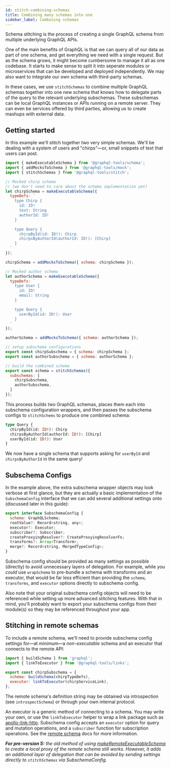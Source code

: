 ```yaml
---
id: stitch-combining-schemas
title: Combining many schemas into one
sidebar_label: Combining schemas
---
```


Schema stitching is the process of creating a single GraphQL schema from multiple underlying GraphQL APIs.

One of the main benefits of GraphQL is that we can query all of our data as part of one schema, and get everything we need with a single request. But as the schema grows, it might become cumbersome to manage it all as one codebase. It starts to make sense to split it into seperate modules or microservices that can be developed and deployed independently. We may also want to integrate our own schema with third-party schemas.

In these cases, we use `stitchSchemas` to combine multiple GraphQL schemas together into one new schema that knows how to delegate parts of the query to the relevant underlying subschemas. These subschemas can be local GraphQL instances or APIs running on a remote server. They can even be services offered by third parties, allowing us to create mashups with external data.

## Getting started

In this example we'll stitch together two very simple schemas. We'll be dealing with a system of users and "chirps"&mdash;or, small snippets of text that users can post.

```js
import { makeExecutableSchema } from '@graphql-tools/schema';
import { addMocksToSchema } from '@graphql-tools/mock';
import { stitchSchemas } from '@graphql-tools/stitch';

// Mocked chirp schema
// (we don't need to care about the schema implementation yet)
let chirpSchema = makeExecutableSchema({
  typeDefs: `
    type Chirp {
      id: ID!
      text: String
      authorId: ID!
    }

    type Query {
      chirpById(id: ID!): Chirp
      chirpsByAuthorId(authorId: ID!): [Chirp]
    }
  `
});

chirpSchema = addMocksToSchema({ schema: chirpSchema });

// Mocked author schema
let authorSchema = makeExecutableSchema({
  typeDefs: `
    type User {
      id: ID!
      email: String
    }

    type Query {
      userById(id: ID!): User
    }
  `
});

authorSchema = addMocksToSchema({ schema: authorSchema });

// setup subschema configurations
export const chirpSubschema = { schema: chirpSchema };
export const authorSubschema = { schema: authorSchema };

// build the combined schema
export const schema = stitchSchemas({
  subschemas: [
    chirpSubschema,
    authorSubschema,
  ]
});
```

This process builds two GraphQL schemas, places them each into subschema configuration wrappers, and then passes the subschema configs to `stitchSchems` to produce one combined schema:

```graphql
type Query {
  chirpById(id: ID!): Chirp
  chirpsByAuthorId(authorId: ID!): [Chirp]
  userById(id: ID!): User
}
```

We now have a single schema that supports asking for `userById` and `chirpsByAuthorId` in the same query!

## Subschema Configs

In the example above, the extra subschema wrapper objects may look verbose at first glance, but they are actually a basic implementation of the `SubschemaConfig` interface that we can add several additional settings onto (discussed later in this guide):

```js
export interface SubschemaConfig {
  schema: GraphQLSchema;
  rootValue?: Record<string, any>;
  executor?: Executor;
  subscriber?: Subscriber;
  createProxyingResolver?: CreateProxyingResolverFn;
  transforms?: Array<Transform>;
  merge?: Record<string, MergedTypeConfig>;
}
```

Subschema config should be provided as many settings as possible (directly) to avoid unnecessary layers of delegation. For example, while you _could_ use `wrapSchema` to pre-bundle a schema with transforms and an executor, that would be far less efficient than providing the `schema`, `transforms`, and `executor` options directly to subschema config.

Also note that your original subschema config objects will need to be referenced while setting up more advanced stitching features. With that in mind, you'll probably want to export your subschema configs from their module(s) so they may be referenced throughout your app.


<!-- Note the new `subschemas` property with an array of subschema configuration objects. This syntax is a bit more verbose, but we shall see how it provides multiple benefits:
1. transforms should be specified on the subschema config object, avoiding creation of a new schema with a new round of delegation in order to transform a schema prior to merging. This also makes it simple to include the necessary transforms when delegating, as you will pass the entire subschema configuration object to `delegateToSchema` instead of just the schema, with the required transforms included for free.
2. remote subschema configuration options can be specified, also avoiding an additional round of schema proxying. That's three rounds of delegations reduce to one! -->

## Stitching in remote schemas

To include a remote schema, we'll need to provide subschema config settings for&mdash;at minimum&mdash;a _non-executable_ schema and an executor that connects to the remote API:

```js
import { buildSchema } from 'graphql';
import { linkToExecutor } from '@graphql-tools/links';

export const chirpSubschema = {
  schema: buildSchema(chirpTypeDefs),
  executor: linkToExecutor(chirpServiceLink),
};
```

The remote schema's definition string may be obtained via introspection (see `introspectSchema`) or through your own internal protocol.

An executor is a generic method of connecting to a schema. You may write your own, or use the `linkToExecutor` helper to wrap a link package such as [apollo-link-http](https://www.apollographql.com/docs/link/links/http/). Subschema config accepts an `executor` option for query and mutation operations, and a `subscriber` function for subscription operations. See the [remote schema](/docs/remote-schemas/) docs for more information.

_**For pre-version 5:** the old method of using [makeRemoteExecutableSchema](/docs/remote-schemas/) to create a local proxy of the remote schema still works. However, it adds an additional layer of delegation that can be avoided by sending settings directly to `stitchSchemas` via SubschemaConfig._
